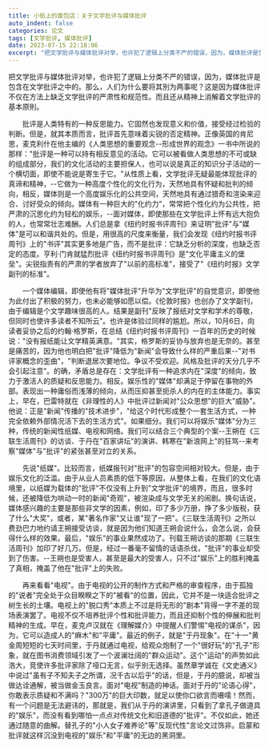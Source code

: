 ```yaml
---
title: 小街上的面包店：关于文学批评与媒体批评
auto_indent: false
categories: 论文
tags: [文学批评, 媒体批评]
date: 2023-07-15 22:18:06
excerpt: "把文学批评与媒体批评对举，也许犯了逻辑上分类不严的错误，因为，媒体批评是包含在文学批评之中的。那么，人们为什么要将其別为两事呢？这是因为媒体批评不仅在方法上缺乏文学批评的严肃性和规范性。而且还从精神上消解着文学批评的基本原則。"
---
```

把文学批评与媒体批评对举，也许犯了逻辑上分类不严的错误，因为，媒体批评是包含在文学批评之中的。那么，人们为什么要将其別为两事呢？这是因为媒体批评不仅在方法上缺乏文学批评的严肃性和规范性。而且还从精神上消解着文学批评的基本原則。

　　批评是人类特有的一种反思能力。它固然也发现意义和价值，接受经过检验的判断。但是，就其本质而言，批评首先意味着尖锐的否定精神。正像英国的肯尼思，麦克利什在他主编的《人类思想的重要观念--形成世界的观念》一书中所说的那样："批评是一种可以持有相反意见的活动。它可以被看做人类思想的不可或缺的组成部分，我们的文化活动的主要担保人，也可以说是真正的知识分子活动的一个横切面，即使不能说是寄生于它。"从性质上看，文学批评无疑最能体现批评的真谛和精神，--它做为一种高度个性化的文化行为，天然地具有怀疑和批判的倾向，相反，媒体则是一个高度娱乐化的公共空间，天然地具有通过猎奇和渲染来迎合、讨好受众的倾向。媒体有一种巨大的"化约力"，常常把个性化约为公共性，把严肃的沉思化约为轻松的娱乐，--面对媒体，即使那些在文学批评上怀有远大抱负的人，也常常壮志难酬。人们总是拿《纽约时报书评周刊》来证明"批评"与"媒体"是可以和谐共处的。但是，用很高的尺度来衡量，我们会发现《纽约时报书评周刊》上的"书评"其实更多地是广告，而不是批评：它缺乏分析的深度，也缺乏否定的态度。亨利·门肯就猛烈批评《纽约时报书评周刊》是"文化平庸主义的堡垒"。尖锐指责有的严肃的学者放弃了"以前的高标准"，接受了"《纽约时报》文学副刊的标准"。

　　一个媒体编辑，即使他有将"媒体批评"升华为"文学批评"的自觉意识，即使他为此付出了积极的努力，也未必能够如愿以偿。《伦敦时报》也创办了文学副刊，由于编辑是个文学趣味很高的人。结果是副刊"反映了报纸对文学和学术的尊敬，但同时也使许多读者不知所云"。也许是体验过同样的尴尬。所以，10月6日，向读者妥协之后的约翰·格罗斯，在总结《纽约时报书评周刊》一百年的历史的时候说："没有报纸能让文学精英满意。"其实，格罗斯的妥协与放弃也是无奈的。甚至是痛苦的，因为他也明白把"批评"降低为"新闻"会导致什么样的严重后果--"对书评家概念的歪曲"，"判断退居次要地位。争议不受欢迎。风格及批评的天分几乎不会引起注意"。的确，矛盾总是存在：文学批评有一种追求内在"深度"的倾向，致力于激活人的质疑和反思能力。相反。娱乐性的"媒体"却满足于停留在事物的外部。表现出一种庸俗而浅薄的倾向，从而压抑甚至扼杀人的内在的主体能力。事实上，早在，巴雷特就在《非理性的人》中批评过新闻对"公众思想"的巨大"威胁"。他说：正是"新闻"传播的"技术进步"，"给这个时代形成整个一套生活方式，一种完全依赖外部情况活下去的生活方式"。如果细分。我们可以将娱乐"媒体"分为三种，传统的新闻性纸媒、电视和网络。我们可以结合三个典型的个案--王朔在《三联生活周刊》的访谈、于丹在"百家讲坛"的演讲、韩寒在"新浪网上"的狂骂--来考察"媒体"与"批评"的紧张甚至对立的关系。

　　先说"纸媒"。比较而言，纸媒报刊对"批评"的包容空间相对较大。但是，由于娱乐文化的泛滥。由于从业人员素质的低下等原因，从整体上看，在我们的文化语境里，以纸媒为载体的"批评"不仅没有上升到"文学批评"的境界，而且，很多时候，还被降低为哄动一时的新闻"奇观"，被渲染成与文学无关的闹剧。换句话说，媒体感兴趣的主要是那些非文学的因素，例如，印了多少万册，挣了多少版税，获了什么"大奖"，或者，某"著名作家"又让谁"现了一把"。《三联生活周刊》之所以费劲巴力地约请王朔接受访谈，就是因为他们知道王朔会说什么，会怎么说，会获得什么样的效果。最后，"娱乐"的事业果然成功了。刊载王朔访谈的那期《三联生活周刊》加印了好几万。但是，经过一番毫不留情的话语杀伐，"批评"的事业却受到了伤害。--王朔也是受害人，甚至是最大的受害人，只不过"娱乐"上的胜利掩盖了真相，掩盖了他在"批评"上的失败。

　　再来看看"电视"。由于电视的公开的制作方式和严格的审查程序，由于孤独的"说者"完全处于众目睽睽之下的"被看"的位置，因此，它并不是一块适合批评之树生长的土壤。电视上的"脱口秀"本质上不过是将无形的"剧本"背得一字不差的现场表演罢了。电视不仅不培养批评个性和批评能力，而且还抑制个性的伸展和批判精神的生成。早在，麦克卢汉就在《理解媒介》中提醒人们警惕"电视的谋杀"，因为，它可以造成人的"麻木"和"平庸"。最近的例子，就是"于丹现象"。在"十一"黄金周短短的七天时间里，于丹就通过电视，给观众炮制了一个"很好玩"的"孔子"形象，就在图书消费领域引发了一个波澜壮阔的"群众运动"。这个"运动"的声势如此浩大，竞使许多批评家除了哑口无言，似乎別无选择。虽然章学诚在《文史通义》中说过"虽有子不知夫子之所谓，况千古以后乎"的话，但是，于丹的臆说，却被当做达诠通解，被当做金玉良言。面对"电视"制造的神话。面对于丹的"论语心得"，你敢表示质疑和不满吗？"300万"的巨大印数，就足以使你口欲言而嗫嚅！然而，有一个问题是无法避讳的，那就是，我们从于丹的演讲里，只看到了拿孔子做道具的"娱乐"，而没有看到哪怕一点点对传统文化和旧道德的"批评"。不仅如此，她还通过随意的曲解。替孔子的"小人女子难养论"等"反现代性"言论文过饰非。启蒙和批评就这样沉没到电视的"娱乐"和"平庸"的无边的黑洞里。
